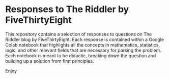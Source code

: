 # Responses to The Riddler by FiveThirtyEight
This repository contains a selection of responses to questions on The Riddler blog by FiveThirtyEight. Each response is contained within a Google Colab notebook that highlights all the concepts in mathematics, statistics, logic, and other relevant fields that are necessary for parsing the problem. Each notebook is meant to be didactic, breaking down the question and building up a solution from first principles.

Enjoy
